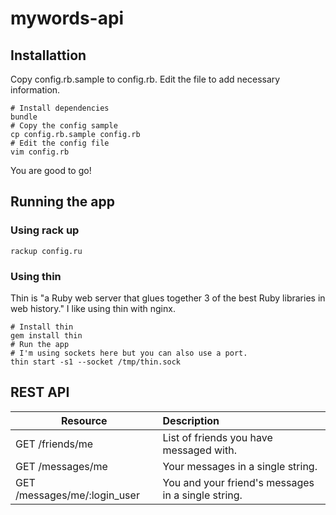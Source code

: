 mywords-api
===========

## Installattion

Copy config.rb.sample to config.rb. Edit the file to add necessary information.

```
# Install dependencies
bundle
# Copy the config sample
cp config.rb.sample config.rb
# Edit the config file
vim config.rb
```
You are good to go!

## Running the app

### Using rack up

```
rackup config.ru
```

### Using thin

Thin is "a Ruby web server that glues together 3 of the best Ruby libraries in web history." I like using thin with nginx.

```
# Install thin
gem install thin
# Run the app
# I'm using sockets here but you can also use a port.
thin start -s1 --socket /tmp/thin.sock
```

## REST API

| Resource | Description|
| ------------- |:-----|
| GET /friends/me | List of friends you have messaged with. |
| GET /messages/me | Your messages in a single string. |
| GET /messages/me/:login_user | You and your friend's messages in a single string. |
